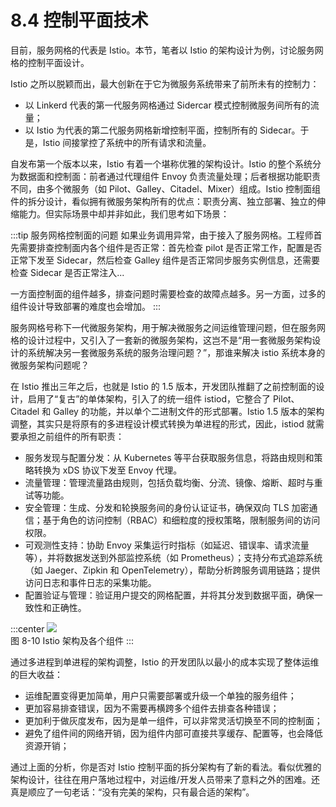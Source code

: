 # 8.4 控制平面技术

目前，服务网格的代表是 Istio。本节，笔者以 Istio 的架构设计为例，讨论服务网格的控制平面设计。

Istio 之所以脱颖而出，最大创新在于它为微服务系统带来了前所未有的控制力：
- 以 Linkerd 代表的第一代服务网格通过 Sidercar 模式控制微服务间所有的流量；
- 以 Istio 为代表的第二代服务网格新增控制平面，控制所有的 Sidecar。于是，Istio 间接掌控了系统中的所有请求和流量。

自发布第一个版本以来，Istio 有着一个堪称优雅的架构设计。Istio 的整个系统分为数据面和控制面：前者通过代理组件 Envoy 负责流量处理；后者根据功能职责不同，由多个微服务（如 Pilot、Galley、Citadel、Mixer）组成。Istio 控制面组件的拆分设计，看似拥有微服务架构所有的优点：职责分离、独立部署、独立的伸缩能力。但实际场景中却并非如此，我们思考如下场景：

:::tip 服务网格控制面的问题
如果业务调用异常，由于接入了服务网格。工程师首先需要排查控制面内各个组件是否正常：首先检查 pilot 是否正常工作，配置是否正常下发至 Sidecar，然后检查 Galley 组件是否正常同步服务实例信息，还需要检查 Sidecar 是否正常注入...

一方面控制面的组件越多，排查问题时需要检查的故障点越多。另一方面，过多的组件设计导致部署的难度也会增加。
:::

服务网格号称下一代微服务架构，用于解决微服务之间运维管理问题，但在服务网格的设计过程中，又引入了一套新的微服务架构，这岂不是“用一套微服务架构设计的系统解决另一套微服务系统的服务治理问题？”，那谁来解决 istio 系统本身的微服务架构问题呢？

在 Istio 推出三年之后，也就是 Istio 的 1.5 版本，开发团队推翻了之前控制面的设计，启用了“复古”的单体架构，引入了的统一组件 istiod，它整合了 Pilot、Citadel 和 Galley 的功能，并以单个二进制文件的形式部署。Istio 1.5 版本的架构调整，其实只是将原有的多进程设计模式转换为单进程的形式，因此，istiod 就需要承担之前组件的所有职责：

- 服务发现与配置分发：从 Kubernetes 等平台获取服务信息，将路由规则和策略转换为 xDS 协议下发至 Envoy 代理。
- 流量管理：管理流量路由规则，包括负载均衡、分流、镜像、熔断、超时与重试等功能。
- 安全管理：生成、分发和轮换服务间的身份认证证书，确保双向 TLS 加密通信；基于角色的访问控制（RBAC）和细粒度的授权策略，限制服务间的访问权限。
- 可观测性支持：协助 Envoy 采集运行时指标（如延迟、错误率、请求流量等），并将数据发送到外部监控系统（如 Prometheus）；支持分布式追踪系统（如 Jaeger、Zipkin 和 OpenTelemetry），帮助分析跨服务调用链路；提供访问日志和事件日志的采集功能。
- 配置验证与管理：验证用户提交的网格配置，并将其分发到数据平面，确保一致性和正确性。

:::center
  ![](../assets/service-mesh-arc.svg)<br/>
  图 8-10 Istio 架构及各个组件
:::

通过多进程到单进程的架构调整，Istio 的开发团队以最小的成本实现了整体运维的巨大收益：
- 运维配置变得更加简单，用户只需要部署或升级一个单独的服务组件；
- 更加容易排查错误，因为不需要再横跨多个组件去排查各种错误；
- 更加利于做灰度发布，因为是单一组件，可以非常灵活切换至不同的控制面；
- 避免了组件间的网络开销，因为组件内部可直接共享缓存、配置等，也会降低资源开销；

通过上面的分析，你是否对 Istio 控制平面的拆分架构有了新的看法。看似优雅的架构设计，往往在用户落地过程中，对运维/开发人员带来了意料之外的困难。还真是顺应了一句老话：“没有完美的架构，只有最合适的架构”。